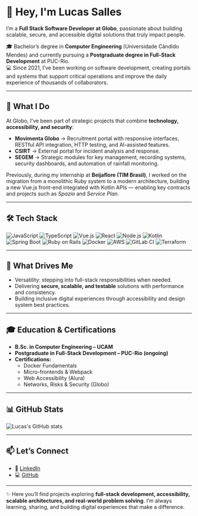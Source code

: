 # 👋 Hey, I'm Lucas Salles  

I’m a **Full Stack Software Developer at Globo**, passionate about building scalable, secure, and accessible digital solutions that truly impact people.  

🎓 Bachelor’s degree in **Computer Engineering** (Universidade Cândido Mendes) and currently pursuing a **Postgraduate degree in Full-Stack Development** at PUC-Rio.  
💻 Since 2021, I’ve been working on software development, creating portals and systems that support critical operations and improve the daily experience of thousands of collaborators.  

---

## 🚀 What I Do  

At Globo, I’ve been part of strategic projects that combine **technology, accessibility, and security**:  

- **Movimenta Globo** → Recruitment portal with responsive interfaces, RESTful API integration, HTTP testing, and AI-assisted features.  
- **CSIRT** → External portal for incident analysis and response.  
- **SEGEM** → Strategic modules for key management, recording systems, security dashboards, and automation of rainfall monitoring.  

Previously, during my internship at **Beijaflore (TIM Brasil)**, I worked on the migration from a monolithic Ruby system to a modern architecture, building a new Vue.js front-end integrated with Kotlin APIs — enabling key contracts and projects such as *Spazio* and *Service Plan*.  

---

## 🛠️ Tech Stack  

![JavaScript](https://img.shields.io/badge/JavaScript-F7DF1E?style=for-the-badge&logo=javascript&logoColor=black) 
![TypeScript](https://img.shields.io/badge/TypeScript-3178C6?style=for-the-badge&logo=typescript&logoColor=white) 
![Vue.js](https://img.shields.io/badge/Vue.js-4FC08D?style=for-the-badge&logo=vue.js&logoColor=white) 
![React](https://img.shields.io/badge/React-20232A?style=for-the-badge&logo=react&logoColor=61DAFB) 
![Node.js](https://img.shields.io/badge/Node.js-339933?style=for-the-badge&logo=node.js&logoColor=white) 
![Kotlin](https://img.shields.io/badge/Kotlin-7F52FF?style=for-the-badge&logo=kotlin&logoColor=white) 
![Spring Boot](https://img.shields.io/badge/Spring_Boot-6DB33F?style=for-the-badge&logo=springboot&logoColor=white) 
![Ruby on Rails](https://img.shields.io/badge/Ruby_on_Rails-CC0000?style=for-the-badge&logo=rubyonrails&logoColor=white) 
![Docker](https://img.shields.io/badge/Docker-2496ED?style=for-the-badge&logo=docker&logoColor=white) 
![AWS](https://img.shields.io/badge/AWS-232F3E?style=for-the-badge&logo=amazon-aws&logoColor=white) 
![GitLab CI](https://img.shields.io/badge/GitLab%20CI/CD-FC6D26?style=for-the-badge&logo=gitlab&logoColor=white) 
![Terraform](https://img.shields.io/badge/Terraform-844FBA?style=for-the-badge&logo=terraform&logoColor=white)

---

## 🌟 What Drives Me  

- Versatility: stepping into full-stack responsibilities when needed.  
- Delivering **secure, scalable, and testable** solutions with performance and consistency.  
- Building inclusive digital experiences through accessibility and design system best practices.  

---

## 🎓 Education & Certifications  

- **B.Sc. in Computer Engineering – UCAM**  
- **Postgraduate in Full-Stack Development – PUC-Rio (ongoing)**  
- **Certifications:**  
  - Docker Fundamentals  
  - Micro-frontends & Webpack  
  - Web Accessibility (Alura)  
  - Networks, Risks & Security (Globo)  

---

## 📊 GitHub Stats  

![Lucas's GitHub stats](https://github-readme-stats.vercel.app/api?username=lasalles&show_icons=true&theme=tokyonight)  

---

## 📫 Let’s Connect  

- 💼 [LinkedIn](https://www.linkedin.com/in/lucas-salles-0533ba199/)  
- 💻 [GitHub](https://github.com/salleslucas)  

---

✨ Here you’ll find projects exploring **full-stack development, accessibility, scalable architectures, and real-world problem solving**. I’m always learning, sharing, and building digital experiences that make a difference.  

